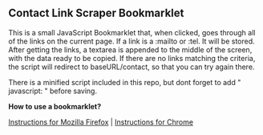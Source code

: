 ## Contact Link Scraper Bookmarklet

This is a small JavaScript Bookmarklet that, when clicked, goes through all of the links on the current page.
If a link is a :mailto or :tel. It will be stored. After getting the links, a textarea is appended to the middle of the screen, with the data ready to be copied.
If there are no links matching the criteria, the script will redirect to baseURL/contact, so that you can try again there. 

There is a minified script included in this repo, but dont forget to add " javascript: " before saving.

**How to use a bookmarklet?**

[Instructions for Mozilla Firefox](https://support.mozilla.org/en-US/kb/bookmarklets-perform-common-web-page-tasks) | [Instructions for Chrome](https://www.scrapersnbots.com/blog/general/how-to-create-bookmarklet-in-chrome.php)
